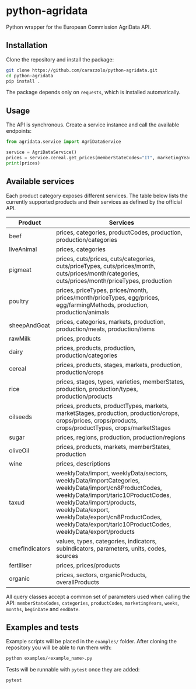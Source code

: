 # python-agridata

Python wrapper for the European Commission AgriData API.

## Installation

Clone the repository and install the package:

```bash
git clone https://github.com/carazzolo/python-agridata.git
cd python-agridata
pip install .
```

The package depends only on `requests`, which is installed automatically.

## Usage

The API is synchronous. Create a service instance and call the available endpoints:

```python
from agridata.service import AgriDataService

service = AgriDataService()
prices = service.cereal.get_prices(memberStateCodes="IT", marketingYears="2024")
print(prices)
```

## Available services

Each product category exposes different services. The table below lists the
currently supported products and their services as defined by the official API.

| Product | Services |
|---------|---------|
| beef | prices, categories, productCodes, production, production/categories |
| liveAnimal | prices, categories |
| pigmeat | prices, cuts/prices, cuts/categories, cuts/priceTypes, cuts/prices/month, cuts/prices/month/categories, cuts/prices/month/priceTypes, production |
| poultry | prices, priceTypes, prices/month, prices/month/priceTypes, egg/prices, egg/farmingMethods, production, production/animals |
| sheepAndGoat | prices, categories, markets, production, production/meats, production/items |
| rawMilk | prices, products |
| dairy | prices, products, production, production/categories |
| cereal | prices, products, stages, markets, production, production/crops |
| rice | prices, stages, types, varieties, memberStates, production, production/types, production/products |
| oilseeds | prices, products, productTypes, markets, marketStages, production, production/crops, crops/prices, crops/products, crops/productTypes, crops/marketStages |
| sugar | prices, regions, production, production/regions |
| oliveOil | prices, products, markets, memberStates, production |
| wine | prices, descriptions |
| taxud | weeklyData/import, weeklyData/sectors, weeklyData/importCategories, weeklyData/import/cn8ProductCodes, weeklyData/import/taric10ProductCodes, weeklyData/import/products, weeklyData/export, weeklyData/export/cn8ProductCodes, weeklyData/export/taric10ProductCodes, weeklyData/export/products |
| cmefIndicators | values, types, categories, indicators, subIndicators, parameters, units, codes, sources |
| fertiliser | prices, prices/products |
| organic | prices, sectors, organicProducts, overallProducts |
All query classes accept a common set of parameters used when calling the API:
`memberStateCodes`, `categories`, `productCodes`, `marketingYears`, `weeks`, `months`,
`beginDate` and `endDate`.

## Examples and tests

Example scripts will be placed in the `examples/` folder. After cloning the repository you will be able to run them with:

```bash
python examples/<example_name>.py
```

Tests will be runnable with `pytest` once they are added:

```bash
pytest
```

